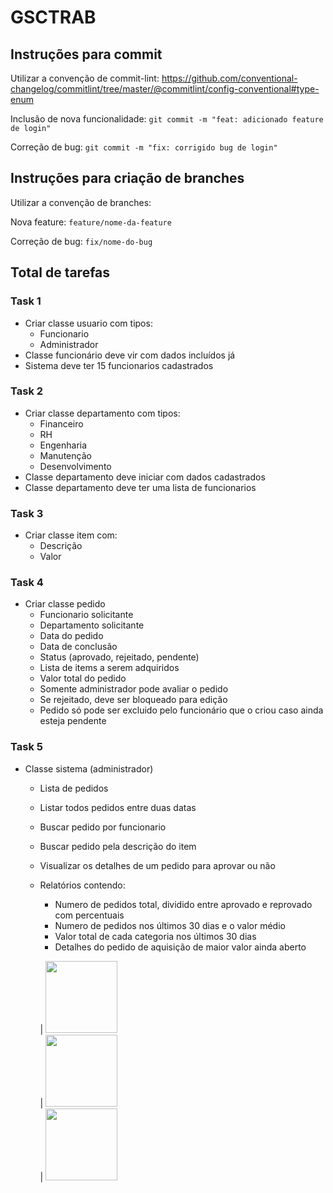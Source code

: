 # GSCTRAB

## Instruções para commit
Utilizar a convenção de commit-lint:
https://github.com/conventional-changelog/commitlint/tree/master/@commitlint/config-conventional#type-enum

Inclusão de nova funcionalidade:
`git commit -m "feat: adicionado feature de login"`

Correção de bug:
`git commit -m "fix: corrigido bug de login"`


## Instruções para criação de branches
Utilizar a convenção de branches:

Nova feature:
`feature/nome-da-feature`

Correção de bug:
`fix/nome-do-bug`



## Total de tarefas
### Task 1
- Criar classe usuario com tipos:
    - Funcionario
    - Administrador
- Classe funcionário deve vir com dados incluídos já
- Sistema deve ter 15 funcionarios cadastrados

### Task 2
- Criar classe departamento com tipos:
    - Financeiro
    - RH
    - Engenharia
    - Manutenção
    - Desenvolvimento
- Classe departamento deve iniciar com dados cadastrados
- Classe departamento deve ter uma lista de funcionarios

### Task 3
- Criar classe item com:
    - Descrição
    - Valor

### Task 4
- Criar classe pedido
    - Funcionario solicitante
    - Departamento solicitante
    - Data do pedido
    - Data de conclusão
    - Status (aprovado, rejeitado, pendente)
    - Lista de items a serem adquiridos
    - Valor total do pedido
    - Somente administrador pode avaliar o pedido
    - Se rejeitado, deve ser bloqueado para edição
    - Pedido só pode ser excluido pelo funcionário que o criou caso ainda esteja pendente

### Task 5
- Classe sistema (administrador)
    - Lista de pedidos
    - Listar todos pedidos entre duas datas
    - Buscar pedido por funcionario
    - Buscar pedido pela descrição do item
    - Visualizar os detalhes de um pedido para aprovar ou não
    - Relatórios contendo:
        - Numero de pedidos total, dividido entre aprovado e reprovado com percentuais
        - Numero de pedidos nos últimos 30 dias e o valor médio
        - Valor total de cada categoria nos últimos 30 dias
        - Detalhes do pedido de aquisição de maior valor ainda aberto
     
       | [<img loading="lazy" src="https://avatars.githubusercontent.com/u/128426379?v=4" width=115><br>](https://github.com/sillysecret) | [<img loading="lazy" src="https://avatars.githubusercontent.com/u/80399994?v=4" width=115><br>](https://github.com/guilhermedsa)  | [<img loading="lazy" src="[https://avatars.githubusercontent.com/u/80399994?v=4](https://avatars.githubusercontent.com/u/22755800?v=4)https://avatars.githubusercontent.com/u/22755800?v=4" width=115><br>](https://github.com/luizmoraesaf)  
